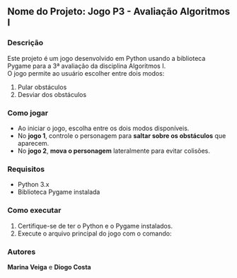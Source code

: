 ## Nome do Projeto: Jogo P3 - Avaliação Algoritmos I

### Descrição
Este projeto é um jogo desenvolvido em Python usando a biblioteca Pygame para a 3ª avaliação da disciplina Algoritmos I.  
O jogo permite ao usuário escolher entre dois modos:

1. Pular obstáculos  
2. Desviar dos obstáculos

### Como jogar
- Ao iniciar o jogo, escolha entre os dois modos disponíveis.
- No **jogo 1**, controle o personagem para **saltar sobre os obstáculos** que aparecem.
- No **jogo 2**, **mova o personagem** lateralmente para evitar colisões.

### Requisitos
- Python 3.x  
- Biblioteca Pygame instalada  
   
### Como executar
1. Certifique-se de ter o Python e o Pygame instalados.
2. Execute o arquivo principal do jogo com o comando:  

### Autores
**Marina Veiga** e **Diogo Costa**
